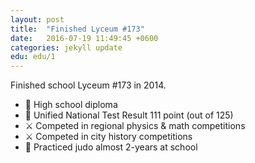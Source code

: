 ```yaml
---
layout: post
title:  "Finished Lyceum #173"
date:   2016-07-19 11:49:45 +0600
categories: jekyll update
edu: edu/1
---
```

Finished school Lyceum #173 in 2014.
  - 📃 High school diploma
  - 📃 Unified National Test Result 111 point (out of 125)
  - ⚔️ Competed in regional physics & math competitions
  - ⚔️ Competed in city history competitions
  - 🥋 Practiced judo almost 2-years at school
